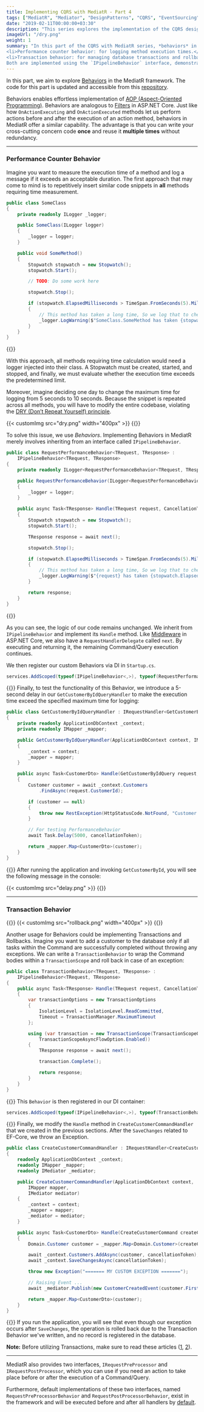 ```yaml
---
title: Implementing CQRS with MediatR - Part 4
tags: ["MediatR", "Mediator", "DesignPatterns", "CQRS", "EventSourcing"]
date: "2019-02-11T00:00:00+03:30"
description: "This series explores the implementation of the CQRS design pattern using the MediatR library."
imageUrl: "/dry.png"
weight: 1
summary: "In this part of the CQRS with MediatR series, *behaviors* in MediatR are introduced for **aspect-oriented programming**. The tutorial covers two specific behaviors: <br> 
<li>Performance counter behavior: for logging method execution times.</li>
<li>Transaction behavior: for managing database transactions and rollbacks.</li><br>
Both are implemented using the `IPipelineBehavior` interface, demonstrating how to write reusable, efficient code that adheres to the **DRY** principle. The article provides practical examples and code snippets, showing how these behaviors enhance functionality and error handling in an ASP.NET Core application."
---
```


In this part, we aim to explore [Behaviors](https://github.com/jbogard/MediatR/wiki/Behaviors) in the MediatR framework. The code for this part is updated and accessible from this [repository](https://github.com/MoienTajik/MediatrTutorial).

Behaviors enables effortless implementation of [AOP (Aspect-Oriented Programming)](https://www.dotnettips.info/courses/details/4). Behaviors are analogous to [Filters](https://docs.microsoft.com/en-us/aspnet/core/mvc/controllers/filters?view=aspnetcore-2.2#implementation) in ASP.NET Core. Just like how `OnActionExecuting` and `OnActionExecuted` methods let us perform actions before and after the execution of an action method, behaviors in MediatR offer a similar capability. The advantage is that you can write your cross-cutting concern code **once** and reuse it **multiple times** without redundancy.  

----------

### Performance Counter Behavior

Imagine you want to measure the execution time of a method and log a message if it exceeds an acceptable duration. The first approach that may come to mind is to repetitively insert similar code snippets in **all** methods requiring time measurement.

```csharp
public class SomeClass
{
    private readonly ILogger _logger;

    public SomeClass(ILogger logger)
    {
        _logger = logger;
    }

    public void SomeMethod()
    {
        Stopwatch stopwatch = new Stopwatch();
        stopwatch.Start();

        // TODO: Do some work here

        stopwatch.Stop();

        if (stopwatch.ElapsedMilliseconds > TimeSpan.FromSeconds(5).Milliseconds)
        {
            // This method has taken a long time, So we log that to check it later.
            _logger.LogWarning($"SomeClass.SomeMethod has taken {stopwatch.ElapsedMilliseconds} to run completely !");
        }
    }
}
```

{{<linebreak>}}

With this approach, all methods requiring time calculation would need a logger injected into their class. A Stopwatch must be created, started, and stopped, and finally, we must evaluate whether the execution time exceeds the predetermined limit. 
  
Moreover, imagine deciding one day to change the maximum time for logging from 5 seconds to 10 seconds. Because the snippet is repeated across all methods, you will have to modify the entire codebase, violating the [DRY (Don’t Repeat Yourself) principle](https://deviq.com/don-t-repeat-yourself).
  
{{< customImg src="dry.png" width="400px" >}}
{{<linebreak>}}
  
To solve this issue, we use *Behaviors*. Implementing Behaviors in MediatR merely involves inheriting from an interface called `IPipelineBehavior`.

```csharp
public class RequestPerformanceBehavior<TRequest, TResponse> :
    IPipelineBehavior<TRequest, TResponse>
{
    private readonly ILogger<RequestPerformanceBehavior<TRequest, TResponse>> _logger;

    public RequestPerformanceBehavior(ILogger<RequestPerformanceBehavior<TRequest, TResponse>> logger)
    {
        _logger = logger;
    }

    public async Task<TResponse> Handle(TRequest request, CancellationToken cancellationToken, RequestHandlerDelegate<TResponse> next)
    {
        Stopwatch stopwatch = new Stopwatch();
        stopwatch.Start();

        TResponse response = await next();

        stopwatch.Stop();

        if (stopwatch.ElapsedMilliseconds > TimeSpan.FromSeconds(5).Milliseconds)
        {
            // This method has taken a long time, So we log that to check it later.
            _logger.LogWarning($"{request} has taken {stopwatch.ElapsedMilliseconds} to run completely !");
        }

        return response;
    }
}
```

{{<linebreak>}}

As you can see, the logic of our code remains unchanged. We inherit from `IPipelineBehavior` and implement its `Handle` method. Like [Middleware](https://docs.microsoft.com/en-us/aspnet/core/fundamentals/middleware/?view=aspnetcore-2.2#write-middleware) in ASP.NET Core, we also have a `RequestHandlerDelegate` called `next`. By executing and returning it, the remaining Command/Query execution continues.
  
We then register our custom Behaviors via DI in `Startup.cs`.

```csharp
services.AddScoped(typeof(IPipelineBehavior<,>), typeof(RequestPerformanceBehavior<,>));
```

{{<linebreak>}}
Finally, to test the functionality of this Behavior, we introduce a 5-second delay in our `GetCustomerByIdQueryHandler` to make the execution time exceed the specified maximum time for logging:

```csharp
public class GetCustomerByIdQueryHandler : IRequestHandler<GetCustomerByIdQuery, CustomerDto>
{
    private readonly ApplicationDbContext _context;
    private readonly IMapper _mapper;

    public GetCustomerByIdQueryHandler(ApplicationDbContext context, IMapper mapper)
    {
        _context = context;
        _mapper = mapper;
    }

    public async Task<CustomerDto> Handle(GetCustomerByIdQuery request, CancellationToken cancellationToken)
    {
        Customer customer = await _context.Customers
            .FindAsync(request.CustomerId);

        if (customer == null)
        {
            throw new RestException(HttpStatusCode.NotFound, "Customer with given ID is not found.");
        }

        // For testing PerformanceBehavior
        await Task.Delay(5000, cancellationToken);

        return _mapper.Map<CustomerDto>(customer);
    }
}
```

{{<linebreak>}}
After running the application and invoking `GetCustomerById`, you will see the following message in the console:

{{< customImg src="delay.png" >}}
{{<linebreak>}}

----------

### Transaction Behavior

{{<linebreak>}}
{{< customImg src="rollback.png" width="400px" >}}
{{<linebreak>}}

Another usage for Behaviors could be implementing Transactions and Rollbacks. Imagine you want to add a customer to the database only if all tasks within the Command are successfully completed without throwing any exceptions. We can write a `TransactionBehavior` to wrap the Command bodies within a `TransactionScope` and roll back in case of an exception:

```csharp
public class TransactionBehavior<TRequest, TResponse> :
    IPipelineBehavior<TRequest, TResponse>
{
    public async Task<TResponse> Handle(TRequest request, CancellationToken cancellationToken, RequestHandlerDelegate<TResponse> next)
    {
        var transactionOptions = new TransactionOptions
        {
            IsolationLevel = IsolationLevel.ReadCommitted,
            Timeout = TransactionManager.MaximumTimeout
        };

        using (var transaction = new TransactionScope(TransactionScopeOption.Required, transactionOptions,
            TransactionScopeAsyncFlowOption.Enabled))
        {
            TResponse response = await next();

            transaction.Complete();

            return response;
        }
    }
}
```

{{<linebreak>}}
This `Behavior` is then registered in our DI container:

```csharp
services.AddScoped(typeof(IPipelineBehavior<,>), typeof(TransactionBehavior<,>));
```

{{<linebreak>}}
Finally, we modify the `Handle` method in `CreateCustomerCommandHandler` that we created in the previous sections. After the `SaveChanges` related to EF-Core, we throw an Exception.

```csharp
public class CreateCustomerCommandHandler : IRequestHandler<CreateCustomerCommand, CustomerDto>
{
    readonly ApplicationDbContext _context;
    readonly IMapper _mapper;
    readonly IMediator _mediator;

    public CreateCustomerCommandHandler(ApplicationDbContext context,
        IMapper mapper,
        IMediator mediator)
    {
        _context = context;
        _mapper = mapper;
        _mediator = mediator;
    }

    public async Task<CustomerDto> Handle(CreateCustomerCommand createCustomerCommand, CancellationToken cancellationToken)
    {
        Domain.Customer customer = _mapper.Map<Domain.Customer>(createCustomerCommand);

        await _context.Customers.AddAsync(customer, cancellationToken);
        await _context.SaveChangesAsync(cancellationToken);

        throw new Exception("======= MY CUSTOM EXCEPTION =======");

        // Raising Event ...
        await _mediator.Publish(new CustomerCreatedEvent(customer.FirstName, customer.LastName, customer.RegistrationDate), cancellationToken);

        return _mapper.Map<CustomerDto>(customer);
    }
}
```

{{<linebreak>}}
If you run the application, you will see that even though our exception occurs after `SaveChanges`, the operation is rolled back due to the Transaction Behavior we've written, and no record is registered in the database.

**Note:** Before utilizing Transactions, make sure to read these articles ([1](https://blogs.msdn.microsoft.com/dbrowne/2010/06/03/using-new-transactionscope-considered-harmful), [2](https://particular.net/blog/transactionscope-and-async-await-be-one-with-the-flow)).

----------

MediatR also provides two interfaces, `IRequestPreProcessor` and `IRequestPostProcessor`, which you can use if you need an action to take place before or after the execution of a Command/Query.

Furthermore, default implementations of these two interfaces, named `RequestPreProcessorBehavior` and `RequestPostProcessorBehavior`, exist in the framework and will be executed before and after all handlers by [default](https://github.com/jbogard/MediatR/wiki/Behaviors#built-in-behaviors).